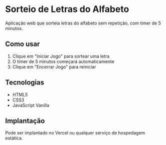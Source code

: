 # Sorteio de Letras do Alfabeto

Aplicação web que sorteia letras do alfabeto sem repetição, com timer de 5 minutos.

## Como usar
1. Clique em "Iniciar Jogo" para sortear uma letra
2. O timer de 5 minutos começará automaticamente
3. Clique em "Encerrar Jogo" para reiniciar

## Tecnologias
- HTML5
- CSS3
- JavaScript Vanilla

## Implantação
Pode ser implantado no Vercel ou qualquer serviço de hospedagem estática.
